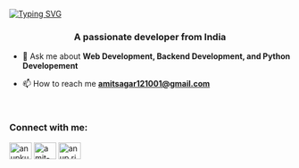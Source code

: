 [![Typing SVG](https://readme-typing-svg.demolab.com?font=Lato&size=32&pause=500&vCenter=true&&width=600&height=100&lines=Hello+Everyone+!!!;I'm+Amit+Kumar)](https://git.io/typing-svg)<br/>

<!---<h1 align="center">Hi 👋, I'm Amit Kumar</h1>-->
<h3 align="center">A passionate developer from India</h3>

<!---- 🌱 I’m currently learning **Android Development**-->

- 💬 Ask me about **Web Development, Backend Development, and Python Developement**

- 📫 How to reach me **amitsagar121001@gmail.com**
<br>
<h3 align="left">Connect with me:</h3>
<p align="left">
<a href="https://twitter.com/Amit923343" target="blank"><img align="center" src="https://raw.githubusercontent.com/rahuldkjain/github-profile-readme-generator/master/src/images/icons/Social/twitter.svg" alt="anupkumarmridh6" height="30" width="40" /></a>
<a href="https://www.linkedin.com/in/amit016/" target="blank"><img align="center" src="https://raw.githubusercontent.com/rahuldkjain/github-profile-readme-generator/master/src/images/icons/Social/linked-in-alt.svg" alt="amit-kumar" height="30" width="40" /></a>
<a href="https://www.instagram.com/amitk_016" target="blank"><img align="center" src="https://raw.githubusercontent.com/rahuldkjain/github-profile-readme-generator/master/src/images/icons/Social/instagram.svg" alt="anup.rick" height="30" width="40" /></a>
</p>


